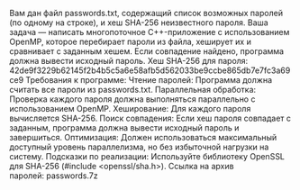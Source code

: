 Вам дан файл passwords.txt, содержащий список возможных паролей (по одному на строке), и хеш SHA-256 неизвестного пароля. Ваша задача — написать многопоточное C++-приложение с использованием OpenMP, которое перебирает пароли из файла, хеширует их и сравнивает с заданным хешем. Если совпадение найдено, программа должна вывести исходный пароль.
Хеш SHA-256 для пароля: 42de9f3229b62145f2b4b5c5a6e58afb5d562033be9ccbe865db7e7fc3a69ce9
Требования к программе:
Чтение паролей: Программа должна считать все пароли из passwords.txt.
Параллельная обработка: Проверка каждого пароля должна выполняться параллельно с использованием OpenMP.
Хеширование: Для каждого пароля вычисляется SHA-256.
Поиск совпадения: Если хеш пароля совпадает с заданным, программа должна вывести исходный пароль и завершиться.
Оптимизация: Должен использоваться максимальный доступный уровень параллелизма, но без избыточной нагрузки на систему.
Подсказки по реализации:
Используйте библиотеку OpenSSL для SHA-256 (#include <openssl/sha.h>).
Ссылка на архив паролей: passwords.7z